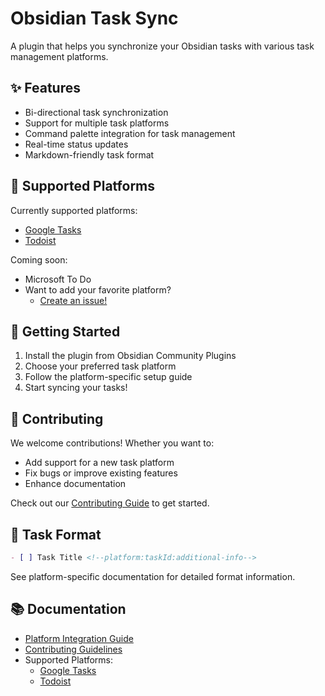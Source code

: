 # Obsidian Task Sync

A plugin that helps you synchronize your Obsidian tasks with various task management platforms.

## ✨ Features

- Bi-directional task synchronization
- Support for multiple task platforms
- Command palette integration for task management
- Real-time status updates
- Markdown-friendly task format

## 🔌 Supported Platforms

Currently supported platforms:

- [Google Tasks](docs/platform/GTask.md)
- [Todoist](docs/platform/Todoist.md)

Coming soon:

- Microsoft To Do
- Want to add your favorite platform?
  - [Create an issue!](https://github.com/hong-sile/obsidian-tasks-sync/issues)

## 🚀 Getting Started

1. Install the plugin from Obsidian Community Plugins
2. Choose your preferred task platform
3. Follow the platform-specific setup guide
4. Start syncing your tasks!

## 🤝 Contributing

We welcome contributions! Whether you want to:

- Add support for a new task platform
- Fix bugs or improve existing features
- Enhance documentation

Check out our [Contributing Guide](docs/contributing.md) to get started.

## 📝 Task Format

```markdown
- [ ] Task Title <!--platform:taskId:additional-info-->
```

See platform-specific documentation for detailed format information.

## 📚 Documentation

- [Platform Integration Guide](docs/PLATFORM_INTEGRATION.md)
- [Contributing Guidelines](docs/contributing.md)
- Supported Platforms:
  - [Google Tasks](docs/platform/gtask.md)
  - [Todoist](docs/platform/todoist.md)
